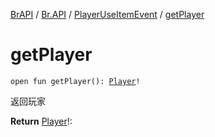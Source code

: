[BrAPI](../../index.md) / [Br.API](../index.md) / [PlayerUseItemEvent](index.md) / [getPlayer](./get-player.md)

# getPlayer

`open fun getPlayer(): `[`Player`](https://hub.spigotmc.org/javadocs/spigot/org/bukkit/entity/Player.html)`!`

返回玩家

**Return**
[Player](https://hub.spigotmc.org/javadocs/spigot/org/bukkit/entity/Player.html)!:

